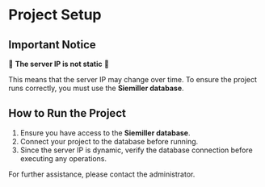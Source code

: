 # Project Setup

## Important Notice
🚨 **The server IP is not static** 🚨

This means that the server IP may change over time. To ensure the project runs correctly, you must use the **Siemiller database**.

## How to Run the Project
1. Ensure you have access to the **Siemiller database**.
2. Connect your project to the database before running.
3. Since the server IP is dynamic, verify the database connection before executing any operations.

For further assistance, please contact the administrator.
